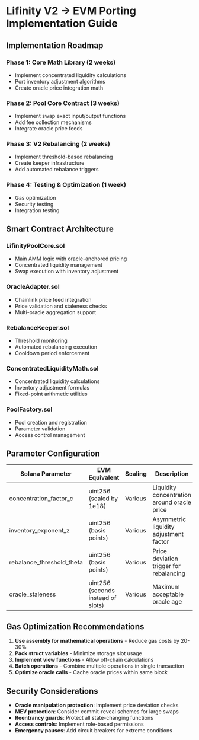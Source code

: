 # Lifinity V2 → EVM Porting Implementation Guide

## Implementation Roadmap

### Phase 1: Core Math Library (2 weeks)
- Implement concentrated liquidity calculations
- Port inventory adjustment algorithms
- Create oracle price integration math

### Phase 2: Pool Core Contract (3 weeks)
- Implement swap exact input/output functions
- Add fee collection mechanisms
- Integrate oracle price feeds

### Phase 3: V2 Rebalancing (2 weeks)
- Implement threshold-based rebalancing
- Create keeper infrastructure
- Add automated rebalance triggers

### Phase 4: Testing & Optimization (1 week)
- Gas optimization
- Security testing
- Integration testing

## Smart Contract Architecture

### LifinityPoolCore.sol
- Main AMM logic with oracle-anchored pricing
- Concentrated liquidity management
- Swap execution with inventory adjustment

### OracleAdapter.sol
- Chainlink price feed integration
- Price validation and staleness checks
- Multi-oracle aggregation support

### RebalanceKeeper.sol
- Threshold monitoring
- Automated rebalancing execution
- Cooldown period enforcement

### ConcentratedLiquidityMath.sol
- Concentrated liquidity calculations
- Inventory adjustment formulas
- Fixed-point arithmetic utilities

### PoolFactory.sol
- Pool creation and registration
- Parameter validation
- Access control management

## Parameter Configuration

| Solana Parameter | EVM Equivalent | Scaling | Description |
|------------------|----------------|---------|-------------|
| concentration_factor_c | uint256 (scaled by 1e18) | Various | Liquidity concentration around oracle price |
| inventory_exponent_z | uint256 (basis points) | Various | Asymmetric liquidity adjustment factor |
| rebalance_threshold_theta | uint256 (basis points) | Various | Price deviation trigger for rebalancing |
| oracle_staleness | uint256 (seconds instead of slots) | Various | Maximum acceptable oracle age |

## Gas Optimization Recommendations

1. **Use assembly for mathematical operations** - Reduce gas costs by 20-30%
2. **Pack struct variables** - Minimize storage slot usage
3. **Implement view functions** - Allow off-chain calculations
4. **Batch operations** - Combine multiple operations in single transaction
5. **Optimize oracle calls** - Cache oracle prices within same block

## Security Considerations

- **Oracle manipulation protection**: Implement price deviation checks
- **MEV protection**: Consider commit-reveal schemes for large swaps
- **Reentrancy guards**: Protect all state-changing functions
- **Access controls**: Implement role-based permissions
- **Emergency pauses**: Add circuit breakers for extreme conditions
